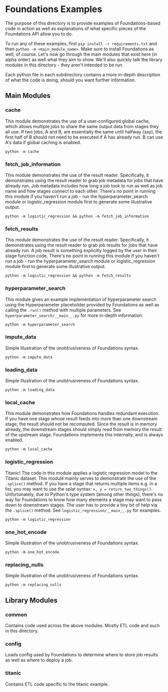 # Foundations Examples

The purpose of this directory is to provide examples of Foundations-based code in action as well as explanations of what specific pieces of the Foundations API allow you to do.

To run any of these examples, first `pip install -r requirements.txt` and then `python -m <main_module_name>`.  Make sure to install Foundations as well, of course.  Let's now go through the main modules that exist here (in alpha order) as well what they aim to show.  We'll also quickly talk the library modules in this directory - they aren't intended to be run.

Each python file in each subdirectory contains a more in-depth description of what the code is doing, should you want further information.

## Main Modules

### cache

This module demonstrates the use of a user-configured global cache, which allows multiple jobs to share the same output data from stages they all use.  If two jobs, A and B, are essentially the same until halfway (say), the first half of B should not need to be executed if A has already run.  B can use A's data if global caching is enabled.

`python -m cache`

### fetch_job_information

This module demonstrates the use of the result reader.  Specifically, it demonstrates using the result reader to grab job metadata for jobs that have already run.  Job metadata includes how long a job took to run as well as job name and how stages connect to each other.  There's no point in running this module if you haven't run a job - run the hyperparameter_search module or logistic_regression module first to generate some illustrative output.

`python -m logistic_regression && python -m fetch_job_information`

### fetch_results

This module demonstrates the use of the result reader.  Specifically, it demonstrates using the result reader to grab job results for jobs that have already run.  A job result is something explicitly logged by the user in their stage function code.  There's no point in running this module if you haven't run a job - run the hyperparameter_search module or logistic_regression module first to generate some illustrative output.

`python -m logistic_regression && python -m fetch_results`

### hyperparameter_search

This module gives an example implementation of hyperparameter search using the Hyperparameter placeholder provided by Foundations as well as calling the `.run()` method with multiple parameters.  See `hyperparameter_search/__main__.py` for more in-depth information.

`python -m hyperparameter_search`

### impute_data

Simple illustration of the unobtrusiveness of Foundations syntax.

`python -m impute_data`

### loading_data

Simple illustration of the unobtrusiveness of Foundations syntax.

`python -m loading_data`

### local_cache

This module demonstrates how Foundations handles redundant execution.  If you have one stage whose result feeds into more than one downstream stage, the result should not be recomputed.  Since the result is in memory already, the downstream stages should simply read from memory the result of the upstream stage.  Foundations implements this internally, and is always enabled.

`python -m local_cache`

### logistic_regression

Titanic!  The code in this module applies a logistic regression model to the Titanic dataset.  This module mainly serves to demonstrate the use of the `.splice()` method.  If you have a stage that returns multiple items e.g. in a list, you may want to use the splat syntax: `x, y = return_two_things()`.  Unfortunately, due to Python's type system (among other things), there's no way for Foundations to know how many elements a stage may want to pass down to downstream stages.  The user has to provide a tiny bit of help via the `.splice()` method.  See `logistic_regression/__main__.py` for examples.

`python -m logistic_regression`

### one_hot_encode

Simple illustration of the unobtrusiveness of Foundations syntax.

`python -m one_hot_encode`

### replacing_nulls

Simple illustration of the unobtrusiveness of Foundations syntax.

`python -m replacing_nulls`

## Library Modules

### common

Contains code used across the above modules.  Mostly ETL code and such in this directory.

### config

Loads config used by Foundations to determine where to store job results as well as where to deploy a job.

### titanic

Contains ETL code specific to the titanic example.